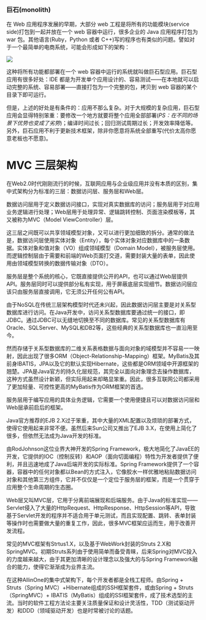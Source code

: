 
### 巨石(monolith)

在 Web 应用程序发展的早期，大部分 web 工程是将所有的功能模块(service side)打包到一起并放在一个 web 容器中运行，很多企业的 Java 应用程序打包为 war 包。其他语言(Ruby，Python 或者 C++)写的程序也有类似的问题。譬如对于一个最简单的电商系统，可能会形成如下的架构：

![](http://mmbiz.qpic.cn/mmbiz/sXiaukvjR0RA4LTYdW8vIiaBFNyKAP0khnnroHVqgaicN0dpkyrDsZoASF716LHE6OSv0KgykUc3T5ia1YhcEJJuVA/640?wx_fmt=png&wxfrom=5&wx_lazy=1)

这种将所有功能都部署在一个 web 容器中运行的系统就叫做巨石型应用。巨石型应用有很多好处：IDE 都是为开发单个应用设计的、容易测试——在本地就可以启动完整的系统、容易部署——直接打包为一个完整的包，拷贝到 web 容器的某个目录下即可运行。

但是，上述的好处是有条件的：应用不那么复杂。对于大规模的复杂应用，巨石型应用会显得特别笨重：要修改一个地方就要将整个应用全部部署(_PS：在不同的场景下优势也变成了劣势_)；编译时间过长；回归测试周期过长；开发效率降低等。另外，巨石应用不利于更新技术框架，除非你愿意将系统全部重写(代价太高你愿意老板也不愿意)。

# MVC 三层架构

在Web2.0时代刚刚流行的时候，互联网应用与企业级应用并没有本质的区别，集中式架构分为标准的三层：数据访问层、服务层和Web层。



数据访问层用于定义数据访问接口，实现对真实数据库的访问；服务层用于对应用业务逻辑进行处理；Web层用于处理异常、逻辑跳转控制、页面渲染模板等，其又被称为MVC（Model ViewController）层。

这三层之间既可以共享领域模型对象，又可以进行更加细致的拆分。通常的做法是，数据访问层使用实体对象（Entity），每个实体对象对应数据库中的一条数据。实体对象和值对象（VO）组成领域模型（Domain Model），被服务层使用。而逻辑控制层由于需要和前端的Web页面打交道，需要封装大量的表单，因此使用由领域模型转换的数据传输对象（DTO）。

服务层是整个系统的核心，它既直接提供公开的API，也可以通过Web层提供API。服务层同时可以提供部分私有实现，用于屏蔽底层实现细节。数据访问层应该只由服务层直接调用，它无须公开任何公有API。

由于NoSQL在传统三层架构模型时代还未兴起，因此数据访问层主要是对关系型数据库进行访问。在Java开发中，访问关系型数据库要通过统一的接口，即JDBC。通过JDBC可以无缝地切换至不同的数据库。常见的关系型数据库有Oracle、SQLServer、MySQL和DB2等，这些经典的关系型数据库也一直沿用至今。

然而存储于关系型数据库的二维关系表格数据与面向对象的域模型并不容易一一映射，因此出现了很多ORM（Object-Relationship-Mapping）框架。MyBatis及其前身IBATIS，JPA以及它的默认实现Hibernate，这些都是ORM领域中开源框架的翘楚。JPA是Java官方的持久化层规范，其完全以面向对象理念去操作数据库，这种方式虽然设计新颖，但实际用起来却略显笨重。因此，很多互联网公司都采用了更加轻量、可控性更高的MyBatis作为ORM框架的首选。

服务层用于编写应用的具体业务逻辑，它需要一个使用便捷且可以对数据访问层和Web层承前启后的框架。

Java官方推荐的EJB 2.X过于笨重，其中大量的XML配置以及烦琐的部署方式，使得它使用起来非常不便。虽然后来Sun公司又推出了EJB 3.X，在使用上简化了很多，但依然无法成为Java开发的标准。

由RodJohnson这位业界大神开发的Spring Framework，极大地简化了JavaEE的开发，它提供的IOC（控制反转）和AOP（面向切面编程）特性为开发者提供了便利，并且迅速地成了Java后端开发的实际标准。Spring Framework提供了一个容器，容器中的任何对象都以Bean的方式注入，它像胶水一样优雅地粘贴数据访问对象和其他第三方组件，它并不仅仅是一个定位于服务层的框架，而是一个贯穿于应用整个生命周期的生态圈。

Web层又叫MVC层，它用于分离前端展现和后端服务。由于Java的标准实现——Servlet侵入了大量的HttpRequest、HttpResponse、HttpSession等API，导致基于Servlet开发的程序并不适合用于单元测试，而且实现配置、跳转、表单封装等操作时也需要做大量的重复工作，因此，很多MVC框架应运而生，用于改善开发流程。

常见的MVC框架有Strtus1.X，以及基于WebWork封装的Struts 2.X和SpringMVC。初期Struts系列由于使用简单而备受青睐，后来Spring对MVC投入的力度越来越大，由于其更加清晰的设计理念以及强大的与Spring Framework融合的能力，使得它渐渐成为业界主流。

在这种AllinOne的集中式架构下，每个开发者都是全栈工程师。由Spring + Struts（Spring MVC）+Hibernate组成的SSH框架套件，或由Spring + Struts（SpringMVC）+ IBATIS（MyBatis）组成的SSI框架套件，成了技术选型的主流。当时的软件工程方法论主要关注质量保证和设计灵活性，TDD（测试驱动开发）和DDD（领域驱动开发）也是时常被讨论的话题。

